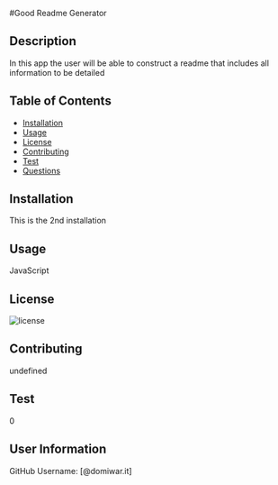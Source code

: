 
#Good Readme Generator

## Description

In this app the user will be able to construct a readme that includes all information to be detailed

## Table of Contents


* [Installation](#intallation)
* [Usage](#usage)
* [License](#license)
* [Contributing](#contributing)
* [Test](#test)
* [Questions](#questions)

## Installation

This is the 2nd installation

## Usage

JavaScript

## License

![license](https://img.shields.io/badges/lincense-MIT-blue)

## Contributing

undefined

## Test 

0

## User Information




GitHub Username: [@domiwar.it]

